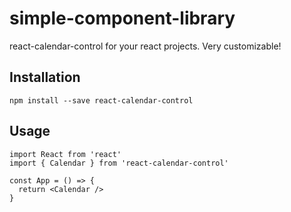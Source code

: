 # simple-component-library
react-calendar-control for your react projects. Very customizable!
## Installation
`npm install --save react-calendar-control`

## Usage

```
import React from 'react'
import { Calendar } from 'react-calendar-control'

const App = () => {
  return <Calendar />
}

```

